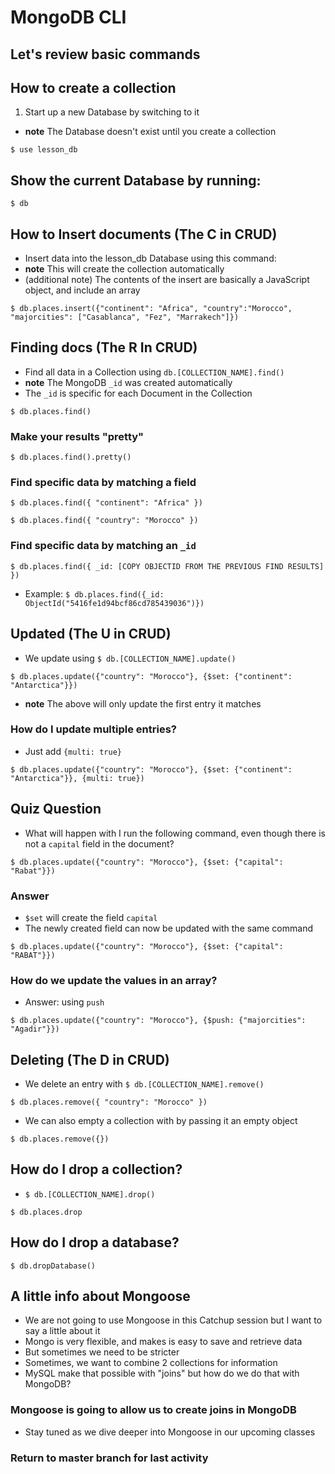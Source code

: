 # MongoDB CLI


## Let's review basic commands

## How to create a collection
1. Start up a new Database by switching to it

* **note** The Database doesn't exist until you create a collection

```
$ use lesson_db
```

## Show the current Database by running:

```
$ db
```

## How to Insert documents (The C in CRUD)
* Insert data into the lesson_db Database using this command:
* **note** This will create the collection automatically
* (additional note) The contents of the insert are basically a JavaScript object, and include an array

```
$ db.places.insert({"continent": "Africa", "country":"Morocco", "majorcities": ["Casablanca", "Fez", "Marrakech"]})
```

## Finding docs (The R In CRUD)
* Find all data in a Collection using `db.[COLLECTION_NAME].find()`
* **note** The MongoDB `_id` was created automatically
* The `_id` is specific for each Document in the Collection

`$ db.places.find()`

### Make your results "pretty"
`$ db.places.find().pretty()`


### Find specific data by matching a field
`$ db.places.find({ "continent": "Africa" })`

`$ db.places.find({ "country": "Morocco" })`

### Find specific data by matching an `_id`

`$ db.places.find({ _id: [COPY OBJECTID FROM THE PREVIOUS FIND RESULTS] })`

* Example: `$ db.places.find({_id: ObjectId("5416fe1d94bcf86cd785439036")})`

## Updated (The U in CRUD)
* We update using `$ db.[COLLECTION_NAME].update()`

`$ db.places.update({"country": "Morocco"}, {$set: {"continent": "Antarctica"}})`

* **note** The above will only update the first entry it matches

### How do I update multiple entries?
* Just add `{multi: true}`

`$ db.places.update({"country": "Morocco"}, {$set: {"continent": "Antarctica"}}, {multi: true})`

## Quiz Question
* What will happen with I run the following command, even though there is not a `capital` field in the document?

`$ db.places.update({"country": "Morocco"}, {$set: {"capital": "Rabat"}})`

### Answer
* `$set` will create the field `capital`
* The newly created field can now be updated with the same command

`$ db.places.update({"country": "Morocco"}, {$set: {"capital": "RABAT"}})`

### How do we update the values in an array?
* Answer: using `push`

`$ db.places.update({"country": "Morocco"}, {$push: {"majorcities": "Agadir"}})`

## Deleting (The D in CRUD)
* We delete an entry with `$ db.[COLLECTION_NAME].remove()`

`$ db.places.remove({ "country": "Morocco" })`

* We can also empty a collection with by passing it an empty object

`$ db.places.remove({})`

## How do I drop a collection?
* `$ db.[COLLECTION_NAME].drop()`

`$ db.places.drop`

## How do I drop a database?

`$ db.dropDatabase()`

## A little info about Mongoose
* We are not going to use Mongoose in this Catchup session but I want to say a little about it
* Mongo is very flexible, and makes is easy to save and retrieve data
* But sometimes we need to be stricter
* Sometimes, we want to combine 2 collections for information
* MySQL make that possible with "joins" but how do we do that with MongoDB?

### Mongoose is going to allow us to create joins in MongoDB
* Stay tuned as we dive deeper into Mongoose in our upcoming classes

### Return to master branch for last activity
 
